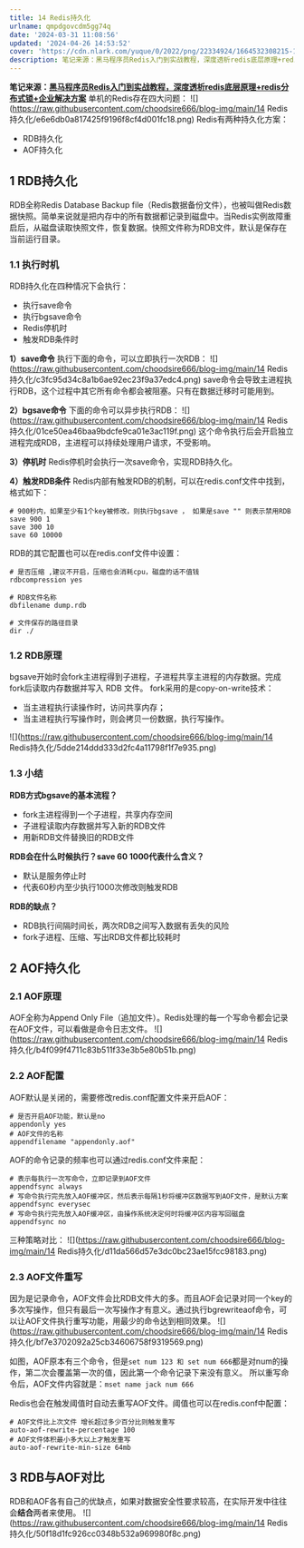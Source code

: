 ```yaml
---
title: 14 Redis持久化
urlname: qmpdgovcdm5gg74q
date: '2024-03-31 11:08:56'
updated: '2024-04-26 14:53:52'
cover: 'https://cdn.nlark.com/yuque/0/2022/png/22334924/1664532308215-177308fc-c6d9-4564-bdd9-fceda380b08b.png'
description: 笔记来源：黑马程序员Redis入门到实战教程，深度透析redis底层原理+redis分布式锁+企业解决方案单机的Redis存在四大问题：Redis有两种持久化方案：RDB持久化AOF持久化1 RDB持久化RDB全称Redis Database Backup file（Redis数据备份文件），...
---
```

**笔记来源：**[**黑马程序员Redis入门到实战教程，深度透析redis底层原理+redis分布式锁+企业解决方案**](https://www.bilibili.com/video/BV1cr4y1671t/?spm_id_from=333.337.search-card.all.click&vd_source=e8046ccbdc793e09a75eb61fe8e84a30)
单机的Redis存在四大问题：
![](https://raw.githubusercontent.com/choodsire666/blog-img/main/14 Redis持久化/e6e6db0a817425f9196f8cf4d001fc18.png)
Redis有两种持久化方案：

- RDB持久化
- AOF持久化
## 1 RDB持久化
RDB全称Redis Database Backup file（Redis数据备份文件），也被叫做Redis数据快照。简单来说就是把内存中的所有数据都记录到磁盘中。当Redis实例故障重启后，从磁盘读取快照文件，恢复数据。快照文件称为RDB文件，默认是保存在当前运行目录。
### 1.1 执行时机
RDB持久化在四种情况下会执行：

- 执行save命令
- 执行bgsave命令
- Redis停机时
- 触发RDB条件时

**1）save命令**
执行下面的命令，可以立即执行一次RDB：
![](https://raw.githubusercontent.com/choodsire666/blog-img/main/14 Redis持久化/c3fc95d34c8a1b6ae92ec23f9a37edc4.png)
save命令会导致主进程执行RDB，这个过程中其它所有命令都会被阻塞。只有在数据迁移时可能用到。

**2）bgsave命令**
下面的命令可以异步执行RDB：
![](https://raw.githubusercontent.com/choodsire666/blog-img/main/14 Redis持久化/01ce50ea46baa9bdcfe9ca01e3ac119f.png)
这个命令执行后会开启独立进程完成RDB，主进程可以持续处理用户请求，不受影响。

**3）停机时**
Redis停机时会执行一次save命令，实现RDB持久化。

**4）触发RDB条件**
Redis内部有触发RDB的机制，可以在redis.conf文件中找到，格式如下：
```properties
# 900秒内，如果至少有1个key被修改，则执行bgsave ， 如果是save "" 则表示禁用RDB
save 900 1  
save 300 10  
save 60 10000
```

RDB的其它配置也可以在redis.conf文件中设置：
```properties
# 是否压缩 ,建议不开启，压缩也会消耗cpu，磁盘的话不值钱
rdbcompression yes

# RDB文件名称
dbfilename dump.rdb  

# 文件保存的路径目录
dir ./
```
### 1.2 RDB原理
bgsave开始时会fork主进程得到子进程，子进程共享主进程的内存数据。完成fork后读取内存数据并写入 RDB 文件。
fork采用的是copy-on-write技术：

- 当主进程执行读操作时，访问共享内存；
- 当主进程执行写操作时，则会拷贝一份数据，执行写操作。

![](https://raw.githubusercontent.com/choodsire666/blog-img/main/14 Redis持久化/5dde214ddd333d2fc4a11798f1f7e935.png)
### 1.3 小结
**RDB方式bgsave的基本流程？**

- fork主进程得到一个子进程，共享内存空间
- 子进程读取内存数据并写入新的RDB文件
- 用新RDB文件替换旧的RDB文件

**RDB会在什么时候执行？save 60 1000代表什么含义？**

- 默认是服务停止时
- 代表60秒内至少执行1000次修改则触发RDB

**RDB的缺点？**

- RDB执行间隔时间长，两次RDB之间写入数据有丢失的风险
- fork子进程、压缩、写出RDB文件都比较耗时

## 2 AOF持久化
### 2.1 AOF原理
AOF全称为Append Only File（追加文件）。Redis处理的每一个写命令都会记录在AOF文件，可以看做是命令日志文件。
![](https://raw.githubusercontent.com/choodsire666/blog-img/main/14 Redis持久化/b4f099f4711c83b511f33e3b5e80b51b.png)
### 2.2 AOF配置
AOF默认是关闭的，需要修改redis.conf配置文件来开启AOF：
```properties
# 是否开启AOF功能，默认是no
appendonly yes
# AOF文件的名称
appendfilename "appendonly.aof"
```

AOF的命令记录的频率也可以通过redis.conf文件来配：
```properties
# 表示每执行一次写命令，立即记录到AOF文件
appendfsync always 
# 写命令执行完先放入AOF缓冲区，然后表示每隔1秒将缓冲区数据写到AOF文件，是默认方案
appendfsync everysec 
# 写命令执行完先放入AOF缓冲区，由操作系统决定何时将缓冲区内容写回磁盘
appendfsync no
```

三种策略对比：
![](https://raw.githubusercontent.com/choodsire666/blog-img/main/14 Redis持久化/d11da566d57e3dc0bc23ae15fcc98183.png)

### 2.3 AOF文件重写
因为是记录命令，AOF文件会比RDB文件大的多。而且AOF会记录对同一个key的多次写操作，但只有最后一次写操作才有意义。通过执行bgrewriteaof命令，可以让AOF文件执行重写功能，用最少的命令达到相同效果。
![](https://raw.githubusercontent.com/choodsire666/blog-img/main/14 Redis持久化/bf7e3702092a25cb34606758f9319569.png)

如图，AOF原本有三个命令，但是`set num 123 和 set num 666`都是对num的操作，第二次会覆盖第一次的值，因此第一个命令记录下来没有意义。
所以重写命令后，AOF文件内容就是：`mset name jack num 666`

Redis也会在触发阈值时自动去重写AOF文件。阈值也可以在redis.conf中配置：
```properties
# AOF文件比上次文件 增长超过多少百分比则触发重写
auto-aof-rewrite-percentage 100
# AOF文件体积最小多大以上才触发重写 
auto-aof-rewrite-min-size 64mb
```

## 3 RDB与AOF对比
RDB和AOF各有自己的优缺点，如果对数据安全性要求较高，在实际开发中往往会**结合**两者来使用。
![](https://raw.githubusercontent.com/choodsire666/blog-img/main/14 Redis持久化/50f18d1fc926cc0348b532a969980f8c.png)
